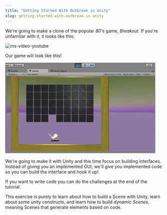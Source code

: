 ```yaml
---
title: "Getting Started With Outbreak in Unity"
slug: getting-started-with-outbreak-in-unity
---
```


We're going to make a clone of the popular _80's_ game, _Breakout_. If you're unfamiliar with it, it looks like this:

![ms-video-youtube](https://www.youtube.com/watch?v=Up-a5x3coC0)

Our game will look like this!

![Our final game of Outbreak](assets/final.gif)

We're going to make it with Unity and this time focus on building interfaces. Instead of giving you an implemented GUI, we'll give you implemented code so you can build the interface and hook it up!

If you want to write code you can do the challenges at the end of the tutorial.

This exercise is purely to learn about how to build a Scene with Unity, learn about some unity constructs, and learn how to build _dynamic Scenes_, meaning Scenes that generate elements based on code.
